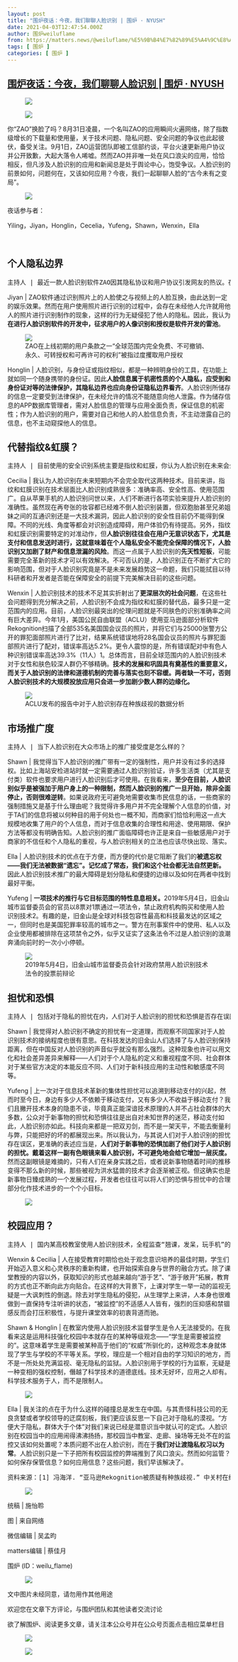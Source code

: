 ```yaml
---
layout: post
title: "围炉夜话：今夜，我们聊聊人脸识别 | 围炉 · NYUSH"
date: 2021-04-03T12:47:54.000Z
author: 围炉weiluflame
from: https://matters.news/@weiluflame/%E5%9B%B4%E7%82%89%E5%A4%9C%E8%AF%9D-%E4%BB%8A%E5%A4%9C-%E6%88%91%E4%BB%AC%E8%81%8A%E8%81%8A%E4%BA%BA%E8%84%B8%E8%AF%86%E5%88%AB-%E5%9B%B4%E7%82%89-nyush-bafyreiflc3fw4bsyqblaabpxhian5jklatrjhgdf4j43qjtownmntta7de
tags: [ 围炉 ]
categories: [ 围炉 ]
---
```

<!--1617454074000-->
[围炉夜话：今夜，我们聊聊人脸识别 | 围炉 · NYUSH](https://matters.news/@weiluflame/%E5%9B%B4%E7%82%89%E5%A4%9C%E8%AF%9D-%E4%BB%8A%E5%A4%9C-%E6%88%91%E4%BB%AC%E8%81%8A%E8%81%8A%E4%BA%BA%E8%84%B8%E8%AF%86%E5%88%AB-%E5%9B%B4%E7%82%89-nyush-bafyreiflc3fw4bsyqblaabpxhian5jklatrjhgdf4j43qjtownmntta7de)
------

<div>
<figure class="image"><img src="https://assets.matters.news/embed/e6eb9c18-80ec-48b0-800b-f70b7975cb74.jpeg" data-asset-id="e6eb9c18-80ec-48b0-800b-f70b7975cb74" referrerpolicy="no-referrer"><figcaption><span></span></figcaption></figure><figure class="image"><img src="https://assets.matters.news/embed/ff88e76a-0d34-48dc-8661-081bea5ab67f.png" data-asset-id="ff88e76a-0d34-48dc-8661-081bea5ab67f" referrerpolicy="no-referrer"><figcaption><span></span></figcaption></figure><p>你“ZAO”换脸了吗？8月31日凌晨，一个名叫ZAO的应用瞬间火遍网络，除了指数级增长的下载量和使用量，关于技术问题、隐私问题、安全问题的争议也此起彼伏，备受关注。9月1日，ZAO运营团队即被工信部约谈，平台火速更新用户协议并公开致歉，大起大落令人唏嘘。然而ZAO并非唯一处在风口浪尖的应用，恰恰相反，但凡涉及人脸识别的应用和新闻总是处于舆论中心，饱受争议。人脸识别的前景如何，问题何在，又该如何应用？今夜，我们一起聊聊人脸的“古今未有之变局”。</p><figure class="image"><img src="https://assets.matters.news/embed/caea6606-c951-4306-81ad-7a43c15ea1a8.png" data-asset-id="caea6606-c951-4306-81ad-7a43c15ea1a8" referrerpolicy="no-referrer"><figcaption><span></span></figcaption></figure><p>夜话参与者：</p><p>Yiling，Jiyan，Honglin，Cecelia，Yufeng，Shawn，Wenxin，Ella</p><p><br></p><h2>个人隐私边界</h2><pre class="ql-syntax">主持人 | 最近一款人脸识别软件ZAO因其隐私协议和用户协议引发网友的热议。在你看来，在人脸识别软件的开发和使用中，使用者的个人隐私边界在哪？</pre><p>Jiyan | ZAO软件通过识别照片上的人脸使之与视频上的人脸互换，由此达到一定的娱乐效果。然而在用户使用照片进行识别的过程中，会存在未经他人允许就用他人的照片进行识别制作的现象，这样的行为无疑侵犯了他人的隐私。因此，我认为<strong>在进行人脸识别软件的开发中，征求用户的人像识别和授权是软件开发的雷池</strong>。</p><figure class="image"><img src="https://assets.matters.news/embed/231b8e77-adca-4646-8104-d81014b73391.jpeg" data-asset-id="231b8e77-adca-4646-8104-d81014b73391" referrerpolicy="no-referrer"><figcaption><span>ZAO在上线初期的用户条款之一“全球范围内完全免费、不可撤销、永久、可转授权和可再许可的权利”被指过度攫取用户授权</span></figcaption></figure><p>Honglin | 人脸识别，与身份证或指纹相似，都是一种辨明身份的工具，在功能上就如同一个随身携带的身份证。因此<strong>人脸信息属于机密性质的个人隐私，应受到和身份证对等的法律保护，其隐私边界也应向身份证隐私边界看齐</strong>。人脸识别所储存的信息一定要受到法律保护，在未经允许的情况不能随意向他人泄露。作为储存信息的APP数据库管理者，需对人脸信息的管理与应用全面负责，保证信息的机密性；作为人脸识别的用户，需要对自己和他人的人脸信息负责，不主动泄露自己的信息，也不主动窥探他人的信息。</p><h2>代替指纹&虹膜？</h2><pre class="ql-syntax">主持人 | 目前使用的安全识别系统主要是指纹和虹膜，你认为人脸识别在未来会全面取代这两种识别技术吗？</pre><p>Cecilia | 我认为人脸识别在未来短期内不会完全取代这两种技术。目前来讲，指纹和虹膜识别在技术层面比人脸识别成熟很多：准确率高、安全性高、使用范围广。自从苹果手机的人脸识别问世以来，人们不断进行各项实验来提升人脸识别的准确性。虽然现在再夸张的妆容都已经难不倒人脸识别装置，但双胞胎甚至兄弟姐妹之间的互通识别还是一大技术漏洞，因此人脸识别的安全性目前仍不能得到保障。不同的光线、角度等都会对识别造成障碍，用户体验仍有待提高。另外，指纹和虹膜识别需要特定的对准动作，但<strong>人脸识别往往会在用户无意识状态下，尤其是支付和信息发送时进行，这就意味着在个人隐私安全不能完全保障的情况下，人脸识别又加剧了财产和信息泄漏的风险</strong>。而这一点属于人脸识别的<strong>先天性短板</strong>，可能需要完全革新的技术才可以有效解决。不可否认的是，人脸识别正在不断扩大它的影响范围，但对于人脸识别究竟是不是未来发展趋势这一命题，我们只能拭目以待科研者和开发者是否能在保障安全的前提下完美解决目前的这些问题。</p><p>Wenxin | 人脸识别技术的技术不足其实折射出了<strong>更深层次的社会问题</strong>，在这些社会问题得到充分解决之前，人脸识别不会成为指纹和虹膜的替代品，最多只是一定范围内的应用。目前，人脸识别最突出的伦理问题就是不同肤色的识别准确率之间有巨大差异。今年1月，美国公民自由联盟（ACLU）使用亚马逊面部分析软件Rekognition扫描了全部535名美国国会议员的照片，并将它们与25000张警方公开的罪犯面部照片进行了比对，结果系统错误地将28名国会议员的照片与罪犯面部照片进行了配对，错误率高达5.2%。更令人震惊的是，所有错误配对中有色人种识别错误率高达39.3%（11人）1。总体而言，目前全球范围内的人脸识别技术对于女性和肤色较深人群仍不够精确。<strong>技术的发展和巩固具有奠基性的重要意义，而关于人脸识别的法律和道德机制的完善与落实也刻不容缓。两者缺一不可，否则人脸识别技术的大规模投放应用只会进一步加剧少数人群的边缘化。</strong></p><figure class="image"><img src="https://assets.matters.news/embed/904eac1f-2c31-4af9-ac8c-90036d2ab0dd.jpeg" data-asset-id="904eac1f-2c31-4af9-ac8c-90036d2ab0dd" referrerpolicy="no-referrer"><figcaption><span>ACLU发布的报告中对于人脸识别存在种族歧视的数据分析</span></figcaption></figure><h2>市场推广度</h2><pre class="ql-syntax">主持人 | 当下人脸识别在大众市场上的推广接受度是怎么样的？</pre><p>Shawn | 我觉得当下人脸识别的推广带有一定的强制性，用户并没有过多的选择权。比如上海站安检进站时就一定需要通过人脸识别验证，许多生活类（尤其是支付类）软件也要求用户进行人脸识别后才可使用。在我看来，<strong>至少在目前，人脸识别似乎是被强加于用户身上的一种限制，然而人脸识别的推广一旦开始，除非全面停止，否则很难逆转</strong>。如果说政府无可避免地需要收集市民信息的话，一些商家的强制措施又是基于什么理由呢？我觉得许多用户并不完全理解个人信息的价值，对于TA们的信息将被以何种目的用于何处也一概不知，而商家们恰恰利用这一点大规模地收集了用户的个人信息，而对于信息收集的合理性和用途、使用期限、保护方法等都没有明确告知。人脸识别的推广面临障碍也许正是来自一些敏感用户对于商家的不信任和个人隐私的重视，与人脸识别相关的立法也应该尽快出现、落实。</p><p>Ella | 人脸识别技术的优点在于方便，而方便的代价是它阻断了我们的<strong>被遗忘权——我们无法被数据“遗忘”。记忆成了常态，我们和这个社会都无法自然更新。</strong>因此人脸识别技术推广的最大障碍是划分隐私和便捷的边缘以及如何在两者中找到最好平衡。</p><p>Yufeng | <strong>一项技术的推行与它目标范围的特性息息相关。</strong>2019年5月4日，旧金山城市监督委员会的官员以8票对1票通过一项法令，禁止政府机构购买和使用人脸识别技术2。有趣的是，旧金山是全球对科技包容性最高和科技最发达的区域之一，但同时也是美国犯罪率较高的城市之一。警方在刑事案件中的使用、私人以及企业使用都被排除在这项禁令之外，似乎又证实了这条法令不过是人脸识别的浪潮奔涌向前时的一次小小停顿。</p><figure class="image"><img src="https://assets.matters.news/embed/bb9979d2-d3b3-488f-9263-3e451a52bef9.jpeg" data-asset-id="bb9979d2-d3b3-488f-9263-3e451a52bef9" referrerpolicy="no-referrer"><figcaption><span>2019年5月4日，旧金山城市监督委员会针对政府禁用人脸识别技术法令的投票前辩论</span></figcaption></figure><h2>担忧和恐惧</h2><pre class="ql-syntax">主持人 | 包括对于隐私的担忧在内，人们对于人脸识别的担忧和恐惧是否存在误区？</pre><p>Shawn | 我觉得对人脸识别不确定的担忧有一定道理，而观察不同国家对于人脸识别技术的接纳程度也很有意思。在科技发达的旧金山人们选择了与人脸识别保持距离，但在中国反对人脸识别的声音似乎就没有那么强烈。这种现象也许可以用文化和社会差异差异来解释——人们对于个人隐私的定义和重视程度不同、社会群体对于某些官方决定的本能反应不同、人们对于新科技应用的主动性和敏感度不同等。</p><p>Yufeng | 上一次对于信息技术革新的集体性担忧可以追溯到移动支付的兴起，然而时至今日，身边有多少人不依赖于移动支付，又有多少人不收益于移动支付？我们且撇开技术本身的隐患不谈，毕竟真正能深谙技术原理的人并不占社会群体的大多数，公众对于新事物的担忧和恐惧往往是出自对未知世界的迷茫，移动支付如此，人脸识别亦如此。科技向来都是一把双刃剑，而不是一架天平，不能去衡量利与弊，只能把好的坏的都展现出来。所以我认为，与其说人们对于人脸识别的担忧存在误区，更准确的表述应当是，<strong>人们对于新事物的恐惧加剧了他们对于人脸识别的担忧。戴着这样一副有色眼镜来看人脸识别，不可避免地会给它增加一层灰度。</strong>然而这副眼镜是难摘的，只有人们在亲身实践之后，或者说新事物随着时间的推移变得不那么新的时候，那些被视为洪水猛兽的技术才会逐渐被正视。但这确实也是新事物日臻成熟的一个发展过程，开发者也往往可以将人们的恐惧与担忧中的合理部分化作技术进步的一个个小目标。</p><figure class="image"><img src="https://assets.matters.news/embed/5bb186d8-f3ec-404d-b9a1-1c4797a343f7.jpeg" data-asset-id="5bb186d8-f3ec-404d-b9a1-1c4797a343f7" referrerpolicy="no-referrer"><figcaption><span></span></figcaption></figure><h2>校园应用？</h2><pre class="ql-syntax">主持人 | 国内某高校教室使用人脸识别技术，全程监查“翘课，发呆，玩手机”的现象成为热门话题。你如何看待人脸识别技术在校园领域的这一应用？</pre><p>Wenxin & Cecilia | 人在接受教育时期恰也处于观念意识培养的最佳时期，学生们开始迈入意义和心灵秩序的重新构建，也开始探索自身与世界的融合方式。除了课堂教授的内容以外，获取知识的形式也越来越向“游于艺”、“游于敞开”拓展，教育的方式也正不断向此方向贴合。在这样的大背景下，上课对学生一举一动的监视无疑是一大讽刺性的倒退。除去对学生隐私的侵犯，从生理学上来讲，人本身也很难做到一直保持专注听讲的状态，“被监控”的不适感人人皆有，强烈的压抑感和禁锢感反而会打压积极性，与提升课堂效率的初衷背道而驰。</p><p>Shawn & Honglin | 在教室内使用人脸识别技术监督学生是令人无法接受的。在我看来这是运用科技强化校园中本就存在的某种等级观念——“学生是需要被监控的”。这意味着学生是需要被某种高于他们的“权威”所驯化的，这种观念本身就体现了学生与学校的不平等关系。学校，理应是一个相对自由的学习知识的地方，而不是一所处处充满监视、毫无隐私的监狱。人脸识别用于学校的行为监察，无疑是一种变相的强权控制，僭越了科学技术的道德底线。技术无好坏，应用之人却有。科学技术服务于人，而不是限制人。</p><figure class="image"><img src="https://assets.matters.news/embed/2e853dba-a203-46ea-91a3-8fae11c3fa47.jpeg" data-asset-id="2e853dba-a203-46ea-91a3-8fae11c3fa47" referrerpolicy="no-referrer"><figcaption><span></span></figcaption></figure><p>Ella | 我关注的点在于为什么这样的碰撞总是发生在中国。与其责怪科技公司的无良贪婪或者学校领导的迂腐刻板，我们更应该反思一下自己对于隐私的漠视。“方便大于隐私，群体大于个体”对我们来说已经是潜意识当中就认可的定式。人脸识别在校园当中的应用闹得沸沸扬扬，那校园当中教室、走廊、操场等无处不在的监控又该如何处置呢？本质问题不出在人脸识别，而在于<strong>我们对让渡隐私权习以为常</strong>。人脸识别只是一下子把所有校园监控的弊端推到了风口浪尖。然而如何监管？如何保存保管信息？如何应用信息？这些问题，我们早该解决了。</p><pre class="ql-syntax">资料来源：[1] 冯海洋. “亚马逊Rekognition被质疑有种族歧视.” 中关村在线. 2019年1月28日，取自：http://www.elecfans.com/d/718483.html[2] 机器之心. “旧金山，全球首个禁用人脸识别的城市旧金山，全球首个禁用人脸识别的城市.” IT时报. 2019年5月15日，取自：http://www.it-times.com.cn/a/it/2019/0515/27777.html</pre><figure class="image"><img src="https://assets.matters.news/embed/c2a4d396-a320-4944-a38c-a1dac1c3e5c6.png" data-asset-id="c2a4d396-a320-4944-a38c-a1dac1c3e5c6" referrerpolicy="no-referrer"><figcaption><span></span></figcaption></figure><p>统稿 | 施怡聆</p><p>图 | 来自网络</p><p>微信编辑 | 吴孟昀</p><p>matters编辑 | 蔡佳月</p><p>围炉 (ID：weilu_flame)</p><figure class="image"><img src="https://assets.matters.news/embed/e707b180-d770-4545-b2ad-2c49584e18b2.png" data-asset-id="e707b180-d770-4545-b2ad-2c49584e18b2" referrerpolicy="no-referrer"><figcaption><span></span></figcaption></figure><p>文中图片未经同意，请勿用作其他用途</p><p>欢迎您在文章下方评论，与围炉团队和其他读者交流讨论</p><p>欲了解围炉、阅读更多文章，请关注本公众号并在公众号页面点击相应菜单栏目</p><figure class="image"><img src="https://assets.matters.news/embed/abe29e92-0ee5-4bbb-b3e8-17a8a7024564.png" data-asset-id="abe29e92-0ee5-4bbb-b3e8-17a8a7024564" referrerpolicy="no-referrer"><figcaption><span></span></figcaption></figure><figure class="image"><img src="https://assets.matters.news/embed/67fb3567-e18c-44ab-b931-3f74892b255d.jpeg" data-asset-id="67fb3567-e18c-44ab-b931-3f74892b255d" referrerpolicy="no-referrer"><figcaption><span></span></figcaption></figure><p><br></p>
</div>
